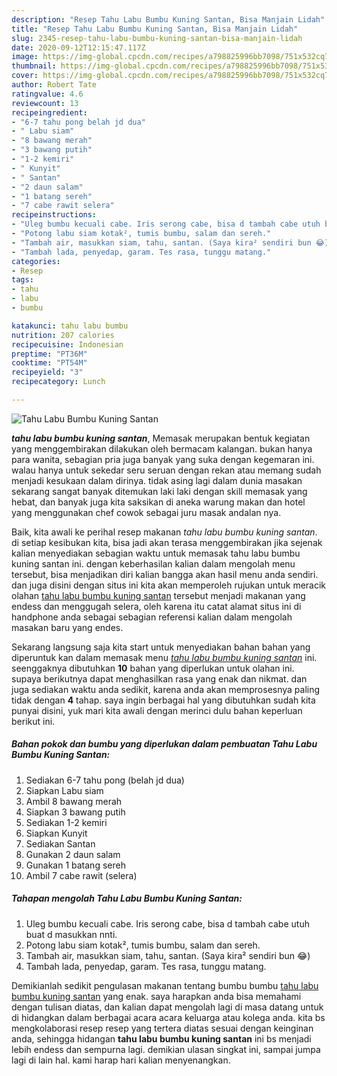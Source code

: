 ```yaml
---
description: "Resep Tahu Labu Bumbu Kuning Santan, Bisa Manjain Lidah"
title: "Resep Tahu Labu Bumbu Kuning Santan, Bisa Manjain Lidah"
slug: 2345-resep-tahu-labu-bumbu-kuning-santan-bisa-manjain-lidah
date: 2020-09-12T12:15:47.117Z
image: https://img-global.cpcdn.com/recipes/a798825996bb7098/751x532cq70/tahu-labu-bumbu-kuning-santan-foto-resep-utama.jpg
thumbnail: https://img-global.cpcdn.com/recipes/a798825996bb7098/751x532cq70/tahu-labu-bumbu-kuning-santan-foto-resep-utama.jpg
cover: https://img-global.cpcdn.com/recipes/a798825996bb7098/751x532cq70/tahu-labu-bumbu-kuning-santan-foto-resep-utama.jpg
author: Robert Tate
ratingvalue: 4.6
reviewcount: 13
recipeingredient:
- "6-7 tahu pong belah jd dua"
- " Labu siam"
- "8 bawang merah"
- "3 bawang putih"
- "1-2 kemiri"
- " Kunyit"
- " Santan"
- "2 daun salam"
- "1 batang sereh"
- "7 cabe rawit selera"
recipeinstructions:
- "Uleg bumbu kecuali cabe. Iris serong cabe, bisa d tambah cabe utuh buat d masukkan nnti."
- "Potong labu siam kotak², tumis bumbu, salam dan sereh."
- "Tambah air, masukkan siam, tahu, santan. (Saya kira² sendiri bun 😂)"
- "Tambah lada, penyedap, garam. Tes rasa, tunggu matang."
categories:
- Resep
tags:
- tahu
- labu
- bumbu

katakunci: tahu labu bumbu 
nutrition: 207 calories
recipecuisine: Indonesian
preptime: "PT36M"
cooktime: "PT54M"
recipeyield: "3"
recipecategory: Lunch

---
```



![Tahu Labu Bumbu Kuning Santan](https://img-global.cpcdn.com/recipes/a798825996bb7098/751x532cq70/tahu-labu-bumbu-kuning-santan-foto-resep-utama.jpg)

<b><i>tahu labu bumbu kuning santan</i></b>, Memasak merupakan bentuk kegiatan yang menggembirakan dilakukan oleh bermacam kalangan. bukan hanya para wanita, sebagian pria juga banyak yang suka dengan kegemaran ini. walau hanya untuk sekedar seru seruan dengan rekan atau memang sudah menjadi kesukaan dalam dirinya. tidak asing lagi dalam dunia masakan sekarang sangat banyak ditemukan laki laki dengan skill memasak yang hebat, dan banyak juga kita saksikan di aneka warung makan dan hotel yang menggunakan chef cowok sebagai juru masak andalan nya.



Baik, kita awali ke perihal resep makanan <i>tahu labu bumbu kuning santan</i>. di setiap kesibukan kita, bisa jadi akan terasa menggembirakan jika sejenak kalian menyediakan sebagian waktu untuk memasak tahu labu bumbu kuning santan ini. dengan keberhasilan kalian dalam mengolah menu tersebut, bisa menjadikan diri kalian bangga akan hasil menu anda sendiri. dan juga disini dengan situs ini kita akan memperoleh rujukan untuk meracik olahan <u>tahu labu bumbu kuning santan</u> tersebut menjadi makanan yang endess dan menggugah selera, oleh karena itu catat alamat situs ini di handphone anda sebagai sebagian referensi kalian dalam mengolah masakan baru yang endes.


Sekarang langsung saja kita start untuk menyediakan bahan bahan yang diperuntuk kan dalam memasak menu <u><i>tahu labu bumbu kuning santan</i></u> ini. seenggaknya dibutuhkan <b>10</b> bahan yang diperlukan untuk olahan ini. supaya berikutnya dapat menghasilkan rasa yang enak dan nikmat. dan juga sediakan waktu anda sedikit, karena anda akan memprosesnya paling tidak dengan <b>4</b> tahap. saya ingin berbagai hal yang dibutuhkan sudah kita punyai disini, yuk mari kita awali dengan merinci dulu bahan keperluan berikut ini.

<!--inarticleads1-->

##### Bahan pokok dan bumbu yang diperlukan dalam pembuatan Tahu Labu Bumbu Kuning Santan:

1. Sediakan 6-7 tahu pong (belah jd dua)
1. Siapkan  Labu siam
1. Ambil 8 bawang merah
1. Siapkan 3 bawang putih
1. Sediakan 1-2 kemiri
1. Siapkan  Kunyit
1. Sediakan  Santan
1. Gunakan 2 daun salam
1. Gunakan 1 batang sereh
1. Ambil 7 cabe rawit (selera)




<!--inarticleads2-->

##### Tahapan mengolah Tahu Labu Bumbu Kuning Santan:

1. Uleg bumbu kecuali cabe. Iris serong cabe, bisa d tambah cabe utuh buat d masukkan nnti.
1. Potong labu siam kotak², tumis bumbu, salam dan sereh.
1. Tambah air, masukkan siam, tahu, santan. (Saya kira² sendiri bun 😂)
1. Tambah lada, penyedap, garam. Tes rasa, tunggu matang.




Demikianlah sedikit pengulasan makanan tentang bumbu bumbu <u>tahu labu bumbu kuning santan</u> yang enak. saya harapkan anda bisa memahami dengan tulisan diatas, dan kalian dapat mengolah lagi di masa datang untuk di hidangkan dalam berbagai acara acara keluarga atau kolega anda. kita bs mengkolaborasi resep resep yang tertera diatas sesuai dengan keinginan anda, sehingga hidangan <b>tahu labu bumbu kuning santan</b> ini bs menjadi lebih endess dan sempurna lagi. demikian ulasan singkat ini, sampai jumpa lagi di lain hal. kami harap hari kalian menyenangkan.
